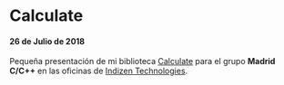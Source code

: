 # Calculate
#### 26 de Julio de 2018

Pequeña presentación de mi biblioteca [Calculate](https://github.com/newlawrence/Calculate) para el grupo **Madrid C/C++** en las oficinas de [Indizen Technologies](https://indizen.com).